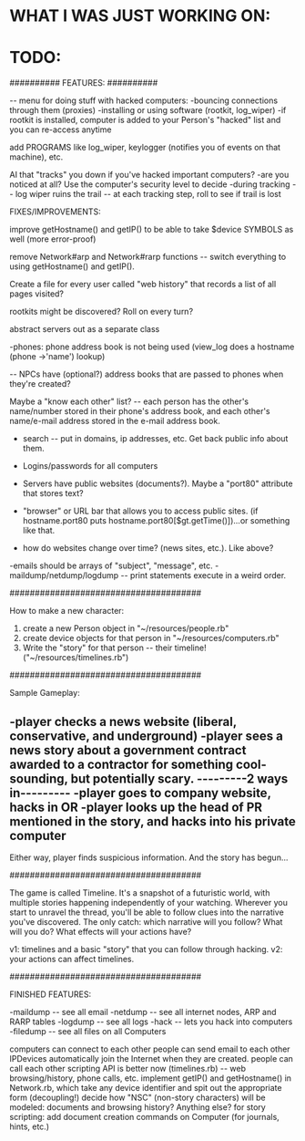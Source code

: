 # WHAT I WAS JUST WORKING ON:



# TODO:

##########
FEATURES:
##########

-- menu for doing stuff with hacked computers:
	-bouncing connections through them (proxies)
	-installing or using software (rootkit, log_wiper)
	-if rootkit is installed, computer is added to your Person's "hacked" list and you can re-access anytime


add PROGRAMS like log_wiper, keylogger (notifies you of events on that machine), etc.

AI that "tracks" you down if you've hacked important computers?
	-are you noticed at all? Use the computer's security level to decide
	-during tracking -- log wiper ruins the trail
					 -- at each tracking step, roll to see if trail is lost





FIXES/IMPROVEMENTS:

improve getHostname() and getIP() to be able to take $device SYMBOLS as well (more error-proof)

remove Network#arp and Network#rarp functions -- switch everything to using getHostname() and getIP().

Create a file for every user called "web history" that records a list of all pages visited?

rootkits might be discovered? Roll on every turn?

abstract servers out as a separate class


-phones:
phone address book is not being used (view_log does a hostname (phone ->'name') lookup)

-- NPCs have (optional?) address books that are passed to phones when they're created? 

Maybe a "know each other" list? -- each person has the other's name/number stored in their phone's address book, and each other's name/e-mail address stored in the e-mail address book.


- search -- put in domains, ip addresses, etc. Get back public info about them.
- Logins/passwords for all computers

- Servers have public websites (documents?). Maybe a "port80" attribute that stores text?
- "browser" or URL bar that allows you to access public sites. (if hostname.port80 puts hostname.port80[$gt.getTime()])...or something like that.
- how do websites change over time? (news sites, etc.). Like above?

-emails should be arrays of "subject", "message", etc.
-maildump/netdump/logdump -- print statements execute in a weird order.



######################################

How to make a new character:

1. create a new Person object in "~/resources/people.rb"
2. create device objects for that person in "~/resources/computers.rb"
3. Write the "story" for that person -- their timeline! ("~/resources/timelines.rb")



######################################

Sample Gameplay:


-player checks a news website (liberal, conservative, and underground)
-player sees a news story about a government contract awarded to a contractor for something cool-sounding, but potentially scary.
---------2 ways in---------
-player goes to company website, hacks in
OR
-player looks up the head of PR mentioned in the story, and hacks into his private computer
---------------------------

Either way, player finds suspicious information. And the story has begun...



######################################

The game is called Timeline. It's a snapshot of a futuristic world, with multiple stories happening independently of your watching. Wherever you start to unravel the thread, you'll be able to follow clues into the narrative you've discovered. The only catch: which narrative will you follow? What will you do? What effects will your actions have?

v1: timelines and a basic "story" that you can follow through hacking.
v2: your actions can affect timelines.


######################################

FINISHED FEATURES:

-maildump -- see all email
-netdump -- see all internet nodes, ARP and RARP tables
-logdump -- see all logs
-hack -- lets you hack into computers
-filedump -- see all files on all Computers

computers can connect to each other
people can send email to each other
IPDevices automatically join the Internet when they are created.
people can call each other
scripting API is better now (timelines.rb) -- web browsing/history, phone calls, etc.
implement getIP() and getHostname() in Network.rb, which take any device identifier and spit out the appropriate form (decoupling!)
decide how "NSC" (non-story characters) will be modeled: documents and browsing history? Anything else?
for story scripting: add document creation commands on Computer (for journals, hints, etc.)